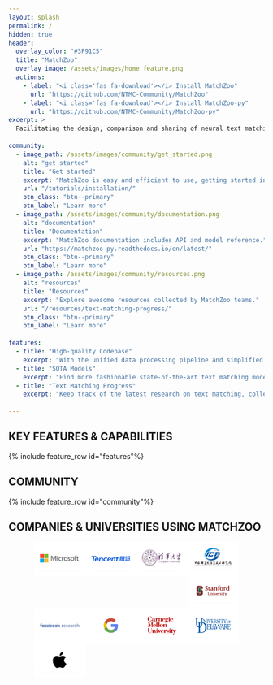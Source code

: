 ```yaml
---
layout: splash
permalink: /
hidden: true
header:
  overlay_color: "#3F91C5"
  title: "MatchZoo"
  overlay_image: /assets/images/home_feature.png
  actions:
    - label: "<i class='fas fa-download'></i> Install MatchZoo"
      url: "https://github.com/NTMC-Community/MatchZoo"
    - label: "<i class='fas fa-download'></i> Install MatchZoo-py"
      url: "https://github.com/NTMC-Community/MatchZoo-py"
excerpt: >
  Facilitating the design, comparison and sharing of neural text matching models.

community:
  - image_path: /assets/images/community/get_started.png
    alt: "get started"
    title: "Get started"
    excerpt: "MatchZoo is easy and efficient to use, getting started in 60 seconds."
    url: "/tutorials/installation/"
    btn_class: "btn--primary"
    btn_label: "Learn more"
  - image_path: /assets/images/community/documentation.png
    alt: "documentation"
    title: "Documentation"
    excerpt: "MatchZoo documentation includes API and model reference."
    url: "https://matchzoo-py.readthedocs.io/en/latest/"
    btn_class: "btn--primary"
    btn_label: "Learn more"
  - image_path: /assets/images/community/resources.png
    alt: "resources"
    title: "Resources"
    excerpt: "Explore awesome resources collected by MatchZoo teams."
    url: "/resources/text-matching-progress/"
    btn_class: "btn--primary"
    btn_label: "Learn more"

features:
  - title: "High-quality Codebase"
    excerpt: "With the unified data processing pipeline and simplified model configuration, MatchZoo is flexible and easy to use."
  - title: "SOTA Models"
    excerpt: "Find more fashionable state-of-the-art text matching models in MatchZoo, give it a try with just a few lines of code."
  - title: "Text Matching Progress"
    excerpt: "Keep track of the latest research on text matching, collect and organize information based on tasks."

---
```


<h2>KEY FEATURES & CAPABILITIES</h2>
{% include feature_row id="features"%}

<h2>COMMUNITY</h2>
{% include feature_row id="community"%}

<h2>COMPANIES & UNIVERSITIES USING MATCHZOO</h2>

<div style="width: 80%; margin: 0 auto; height: auto;">
    <div style="width: 20%; float: left; border: 10px solid #fff;">
      <img src="/assets/images/brand/microsoft.png" alt="">
    </div>
    <div style="width: 20%; float: left; border: 10px solid #fff;">
      <img src="/assets/images/brand/tencent.png" alt="">
    </div>
    <div style="width: 20%; float: left; border: 10px solid #fff;">
      <img src="/assets/images/brand/tsinghua.png" alt="">
    </div>
    <div style="width: 20%; float: left; border: 10px solid #fff;">
      <img src="/assets/images/brand/CAS_ICT.jpg" alt="">
    </div>
    <div style="width: 20%; float: left; border: 10px solid #fff;">
      <img src="/assets/images/brand/stanford.png" alt="">
    </div>
</div>
<div style="width: 80%; margin: 0 auto; height: auto;">
    <div style="width: 20%; float: left; border: 10px solid #fff;">
      <img src="/assets/images/brand/facebook.png" alt="">
    </div>
    <div style="width: 20%; float: left; border: 10px solid #fff;">
      <img src="/assets/images/brand/google.png" alt="">
    </div>
    <div style="width: 20%; float: left; border: 10px solid #fff;">
      <img src="/assets/images/brand/cmu.png" alt="">
    </div>
    <div style="width: 20%; float: left; border: 10px solid #fff;">
      <img src="/assets/images/brand/udel.png" alt="">
    </div>
    <div style="width: 20%; float: left; border: 10px solid #fff;">
      <img src="/assets/images/brand/apple.png" alt="">
    </div>
</div>
